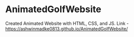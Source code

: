 # AnimatedGolfWebsite
Created Animated Website with HTML, CSS, and JS.
Link -  https://ashwinmadke0813.github.io/AnimatedGolfWebsite/
